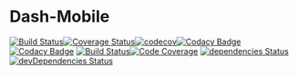 # Dash-Mobile

[![Build Status](https://travis-ci.org/ArnaudFlaesch/Dash-Mobile.svg?branch=master)](https://travis-ci.org/ArnaudFlaesch/Dash-Mobile)[![Coverage Status](https://coveralls.io/repos/github/ArnaudFlaesch/Dash-Mobile/badge.svg?branch=master)](https://coveralls.io/github/ArnaudFlaesch/Dash-Mobile?branch=master)[![codecov](https://codecov.io/gh/ArnaudFlaesch/Dash-Mobile/branch/master/graph/badge.svg)](https://codecov.io/gh/ArnaudFlaesch/Dash-Mobile)[![Codacy Badge](https://api.codacy.com/project/badge/Grade/11fd289d78594b809ef1aaa1328c31c7)](https://www.codacy.com/app/arnaudflaesch/Dash-Mobile?utm_source=github.com&amp;utm_medium=referral&amp;utm_content=ArnaudFlaesch/Dash-Mobile&amp;utm_campaign=Badge_Grade)[![Codacy Badge](https://api.codacy.com/project/badge/Coverage/11fd289d78594b809ef1aaa1328c31c7)](https://www.codacy.com/app/arnaudflaesch/Dash-Mobile?utm_source=github.com&amp;utm_medium=referral&amp;utm_content=ArnaudFlaesch/Dash-Mobile&amp;utm_campaign=Badge_Coverage)
[![Build Status](https://scrutinizer-ci.com/g/ArnaudFlaesch/Dash-Mobile/badges/build.png?b=master)](https://scrutinizer-ci.com/g/ArnaudFlaesch/Dash-Mobile/build-status/master)[![Code Coverage](https://scrutinizer-ci.com/g/ArnaudFlaesch/Dash-Mobile/badges/coverage.png?b=master)](https://scrutinizer-ci.com/g/ArnaudFlaesch/Dash-Mobile/?branch=master)
[![dependencies Status](https://david-dm.org/ArnaudFlaesch/Dash-Mobile/status.svg)](https://david-dm.org/ArnaudFlaesch/Dash-Mobile)[![devDependencies Status](https://david-dm.org/ArnaudFlaesch/Dash-Mobile/dev-status.svg)](https://david-dm.org/ArnaudFlaesch/Dash-Mobile?type=dev)